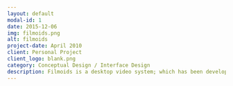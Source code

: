 ```yaml
---
layout: default
modal-id: 1
date: 2015-12-06
img: filmoids.png
alt: filmoids
project-date: April 2010
client: Personal Project
client_logo: blank.png
category: Conceptual Design / Interface Design
description: Filmoids is a desktop video system; which has been developed for the Macintosh. It maps digital film clips to a psuedo genome and then 'breeds' them together to create offspring. **Filmoids** explores an alternative method of engaging the computer in digital filmmaking, which has evolved as a distinctive art form with its own rules and language - very different from its analog video and film predecessors. **Filmoids** uses the metaphor of digital films being something organic, a form grown in the computer space. The digital film forms have an underlying artificial life algorithm, fluid and autonomous, a kind of "control without control". In this model the digital film is self-directed, and the filmmaking hierarchy of director, producer, editor do not exist. This system acts as a commentary on filmmaking and its inherent notions of narrative and directorial authorship.
---
```

